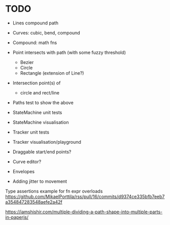 # TODO

* Lines compound path
* Curves: cubic, bend, compound
* Compound: math fns

* Point intersects with path (with some fuzzy threshold)
  * Bezier
  * Circle
  * Rectangle (extension of Line?)
  
* Intersection point(s) of
  * circle and rect/line

* Paths test to show the above

* StateMachine unit tests
* StateMachine visualisation

* Tracker unit tests
* Tracker visualisation/playground


* Draggable start/end points?
* Curve editor?
* Envelopes  

* Adding jitter to movement


Type assertions example for fn expr overloads
https://github.com/MikaelPorttila/rss/pull/16/commits/d9374ce335bfb7eeb7a354847283548aefe2a42f


https://iamshishir.com/multiple-dividing-a-path-shape-into-multiple-parts-in-paperjs/